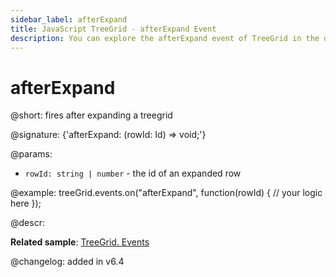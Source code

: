 ```yaml
---
sidebar_label: afterExpand
title: JavaScript TreeGrid - afterExpand Event 
description: You can explore the afterExpand event of TreeGrid in the documentation of the DHTMLX JavaScript UI library. Browse developer guides and API reference, try out code examples and live demos, and download a free 30-day evaluation version of DHTMLX Suite 7.
---
```


# afterExpand

@short: fires after expanding a treegrid

@signature: {'afterExpand: (rowId: Id) => void;'}

@params:
- `rowId: string | number` - the id of an expanded row

@example:
treeGrid.events.on("afterExpand", function(rowId) {
    // your logic here
});

@descr:

**Related sample**: [TreeGrid. Events](https://snippet.dhtmlx.com/sgwnxshe)

@changelog: added in v6.4
